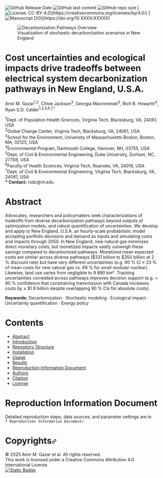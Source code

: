 <img alt="GitHub Release Date" src="https://img.shields.io/github/release-date/amirgazar/Decarbonization-Pathways?color=black"> 
<img alt="GitHub last commit" src="https://img.shields.io/github/last-commit/amirgazar/Decarbonization-Pathways?color=gold"> 
<img alt="GitHub repo size" src="https://img.shields.io/github/repo-size/amirgazar/Decarbonization-Pathways?color=cyan"> 
[<img alt="License: CC-BY-4.0" src="https://img.shields.io/badge/license-CC--BY--4.0-lightgrey">](https://creativecommons.org/licenses/by/4.0/) 
[<img alt="Manuscript DOI" src="https://img.shields.io/badge/manuscript_doi-10.XXXX/XXXXX-blue">](https://doi.org/10.XXXX/XXXXX)

<div class="topper-featured-image__inner">
  <figure class="topper-featured-image__figure">
    <!-- Replace with your own featured image -->
    <img src="misc/featured_decarb.jpg" alt="Decarbonization Pathways Overview">
    <figcaption class="topper-featured-image__caption">
      Visualization of stochastic decarbonization scenarios in New England
    </figcaption>
  </figure>
</div>

# Cost uncertainties and ecological impacts drive tradeoffs between electrical system decarbonization pathways in New England, U.S.A.

<p>
  Amir M. Gazar<sup>1,2</sup>, Chloe Jackson<sup>3</sup>, Georgia Mavrommati<sup>3</sup>, Rich B. Howarth<sup>4</sup>, Ryan S.D. Calder<sup>1,2,5,6,7,*</sup>
</p>
<p>
  <sup>1</sup>Dept. of Population Health Sciences, Virginia Tech, Blacksburg, VA, 24061, USA<br/>
  <sup>2</sup>Global Change Center, Virginia Tech, Blacksburg, VA, 24061, USA<br/>
  <sup>3</sup>School for the Environment, University of Massachusetts Boston, Boston, MA, 02125, USA<br/>
  <sup>4</sup>Environmental Program, Dartmouth College, Hanover, NH, 03755, USA<br/>
  <sup>5</sup>Dept. of Civil & Environmental Engineering, Duke University, Durham, NC, 27708, USA<br/>
  <sup>6</sup>Faculty of Health Sciences, Virginia Tech, Roanoke, VA, 24016, USA<br/>
  <sup>7</sup>Dept. of Civil & Environmental Engineering, Virginia Tech, Blacksburg, VA, 24061, USA<br/>
  <strong>* Contact:</strong> rsdc@vt.edu
</p>

<h1 id="abstract" tabindex="-1">Abstract</h1>

Advocates, researchers and policymakers seek characterizations of tradeoffs from diverse decarbonization pathways beyond outputs of optimization models, and robust quantification of uncertainties. We develop and apply to New England, U.S.A. an hourly-scale probabilistic model accepting portfolio decisions and demand as inputs and simulating costs and impacts through 2050. In New England, new natural gas minimizes direct monetary costs, but monetized impacts vastly outweigh these savings compared to decarbonized pathways. Monetized mean expected costs are similar across diverse pathways ($331 billion to $350 billion at 2 % discount rate) but have very different uncertainties (e.g. 90 % CI ≈ 23 % of mean costs for new natural gas vs. 69 % for small modular nuclear). Likewise, land use varies from negligible to 9 890 km². Tracking uncertainties correlated across pathways improves decision support (e.g. > 90 % confidence that constraining transmission with Canada increases costs by ≥ $1.9 billion despite overlapping 90 % CIs for absolute costs).

<p><strong>Keywords:</strong> Decarbonization · Stochastic modeling · Ecological impact · Uncertainty quantification · Energy policy</p>

<h1 id="contents" tabindex="-1">Contents</h1>
<ul>
  <li><a href="#abstract">Abstract</a></li>
  <li><a href="#introduction">Introduction</a></li>
  <li><a href="#repository-structure">Repository Structure</a></li>
  <li><a href="#installation">Installation</a></li>
  <li><a href="#usage">Usage</a></li>
  <li><a href="#results">Results</a></li>
  <li><a href="#reproduction-information-document">Reproduction Information Document</a></li>
  <li><a href="#authors">Authors</a></li>
  <li><a href="#citation">Citation</a></li>
  <li><a href="#license">License</a></li>
</ul>


<h1 id="reproduction-information-document" tabindex="-1">Reproduction Information Document</h1>
<p>
  Detailed reproduction steps, data sources, and parameter settings are in<br/>
  <code>7 Reproduction Information Document/</code>
</p>



<h1 tabindex="-1" id="Copyrights" dir="auto">Copyrights<svg class="octicon octicon-link" viewBox="0 0 16 16" version="1.1" width="16" height="16" aria-hidden="true"><path d="m7.775 3.275 1.25-1.25a3.5 3.5 0 1 1 4.95 4.95l-2.5 2.5a3.5 3.5 0 0 1-4.95 0 .751.751 0 0 1 .018-1.042.751.751 0 0 1 1.042-.018 1.998 1.998 0 0 0 2.83 0l2.5-2.5a2.002 2.002 0 0 0-2.83-2.83l-1.25 1.25a.751.751 0 0 1-1.042-.018.751.751 0 0 1-.018-1.042Zm-4.69 9.64a1.998 1.998 0 0 0 2.83 0l1.25-1.25a.751.751 0 0 1 1.042.018.751.751 0 0 1 .018 1.042l-1.25 1.25a3.5 3.5 0 1 1-4.95-4.95l2.5-2.5a3.5 3.5 0 0 1 4.95 0 .751.751 0 0 1-.018 1.042.751.751 0 0 1-1.042.018 1.998 1.998 0 0 0-2.83 0l-2.5 2.5a1.998 1.998 0 0 0 0 2.83Z"></path></svg></a></h1>

</article>
          </div>

© 2025 Amir M. Gazar et al. All rights reserved.  
This work is licensed under a Creative Commons Attribution 4.0 International License</a>. </br>[<img alt="Static Badge" src="https://img.shields.io/badge/license-CC--BY--4.0-tst">](https://creativecommons.org/licenses/by/4.0/) 
